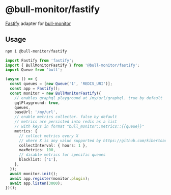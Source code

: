 # @bull-monitor/fastify

[Fastify](https://github.com/fastify/fastify) adapter for [bull-monitor](https://github.com/s-r-x/bull-monitor)

## Usage

```sh
npm i @bull-monitor/fastify
```

```typescript
import Fastify from 'fastify';
import { BullMonitorFastify } from '@bull-monitor/fastify';
import Queue from 'bull';

(async () => {
  const queues = [new Queue('1', 'REDIS_URI')];
  const app = Fastify();
  const monitor = new BullMonitorFastify({
    // enables graphql playground at /my/url/graphql. true by default
    gqlPlayground: true,
    queues,
    baseUrl: '/my/url',
    // enable metrics collector. false by default
    // metrics are persisted into redis as a list
    // with keys in format "bull_monitor::metrics::{{queue}}"
    metrics: {
      // collect metrics every X
      // where X is any value supported by https://github.com/kibertoad/toad-scheduler
      collectInterval: { hours: 1 },
      maxMetrics: 100,
      // disable metrics for specific queues
      blacklist: ['1'],
    },
  });
  await monitor.init();
  await app.register(monitor.plugin);
  await app.listen(3000);
})();
```
